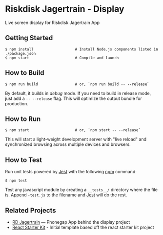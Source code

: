 # Riskdisk Jagertrain - Display

Live screen display for Riskdisk Jagertrain App

## Getting Started

```shell
$ npm install                   # Install Node.js components listed in ./package.json
$ npm start                     # Compile and launch
```

## How to Build

```shell
$ npm run build                 # or, `npm run build -- --release`
```

By default, it builds in *debug* mode. If you need to build in release
mode, just add a `-- --release` flag. This will optimize the output bundle for
production.

## How to Run

```shell
$ npm start                     # or, `npm start -- --release`
```

This will start a light-weight development server with "live reload" and
synchronized browsing across multiple devices and browsers.

## How to Test

Run unit tests powered by [Jest](https://facebook.github.io/jest/) with the following
[npm](https://www.npmjs.org/doc/misc/npm-scripts.html) command:

```shell
$ npm test
```

Test any javascript module by creating a `__tests__/` directory where
the file is. Append `-test.js` to the filename and [Jest](https://facebook.github.io/jest/) will do the rest.

## Related Projects

  * [RD Jagertrain](https://github.com/ezmionline/rd-jagertrain) — Phonegap App behind the display project
  * [React Starter Kit](https://github.com/kriasoft/react-starter-kit) - Initial template based off the react starter kit project
